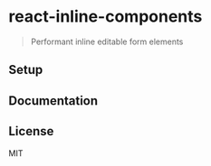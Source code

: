 # react-inline-components

> Performant inline editable form elements

## Setup

## Documentation

## License

MIT
